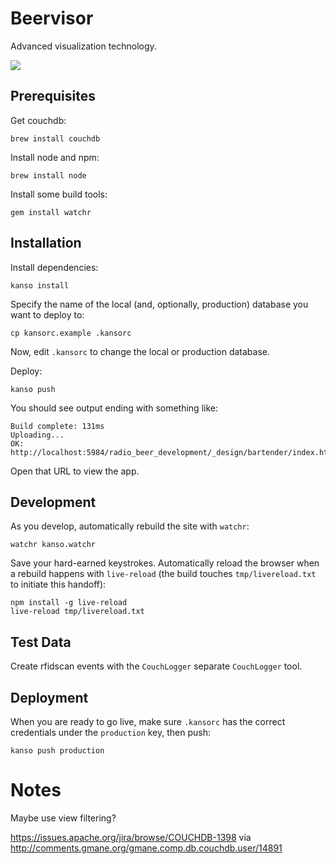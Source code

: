 Beervisor
========================

Advanced visualization technology.

![](http://4.bp.blogspot.com/-FLGOozOnnug/Th4F6peNcyI/AAAAAAAAAOY/GGboWTb-x58/s1600/vr-headset.jpeg)


Prerequisites
-------------

Get couchdb:

```
brew install couchdb
```

Install node and npm:

```
brew install node
```

Install some build tools:

```
gem install watchr
```

Installation
------------

Install dependencies:

```
kanso install
```

Specify the name of the local (and, optionally, production) database you want
to deploy to:

```
cp kansorc.example .kansorc
```

Now, edit `.kansorc` to change the local or production database.

Deploy:

```
kanso push
```

You should see output ending with something like:

```
Build complete: 131ms
Uploading...
OK: http://localhost:5984/radio_beer_development/_design/bartender/index.html
```

Open that URL to view the app.


Development
-------------

As you develop, automatically rebuild the site with `watchr`:

```
watchr kanso.watchr
```

Save your hard-earned keystrokes.  Automatically reload the browser when
a rebuild happens with `live-reload` (the build touches `tmp/livereload.txt`
to initiate this handoff):

```
npm install -g live-reload
live-reload tmp/livereload.txt
```

Test Data
-----------------

Create rfidscan events with the `CouchLogger` separate `CouchLogger` tool.

Deployment
-----------------

When you are ready to go live, make sure `.kansorc` has the correct credentials
under the `production` key, then push:

```
kanso push production
```

Notes
===================

Maybe use view filtering?

https://issues.apache.org/jira/browse/COUCHDB-1398
  via http://comments.gmane.org/gmane.comp.db.couchdb.user/14891
